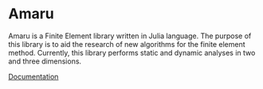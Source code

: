 # Amaru

<!-- <p align="center">
  <img src="docs/src/assets/amaru2.png" />
</p> -->

Amaru is a Finite Element library written in Julia language. The purpose of this library is to aid the research of new algorithms for the finite element method. Currently, this library performs static and dynamic analyses in two and three dimensions.

[Documentation](https://numsoftware.github.io/Amaru.jl/dev/)